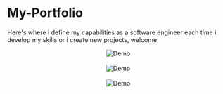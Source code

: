 # My-Portfolio
Here's where i define my capabilities as a software engineer each time i develop my skills or i create new projects, welcome
<div align="center">
  <img src="https://github.com/blackcolver88/My-Portfolio/assets/117341508/a8af10cd-1534-47f8-a3c7-0c241b16906a" alt="Demo">
</div>
<br>
<div align="center">
  <img src="https://github.com/blackcolver88/My-Portfolio/assets/117341508/b69e2677-d3f3-4057-a99e-8deb48e05a29" alt="Demo">
</div>
<br>
<div align="center">
  <img src="https://github.com/blackcolver88/My-Portfolio/assets/117341508/e598f17a-f899-4bd8-ad86-97a36fb44dc4" alt="Demo">
</div>

